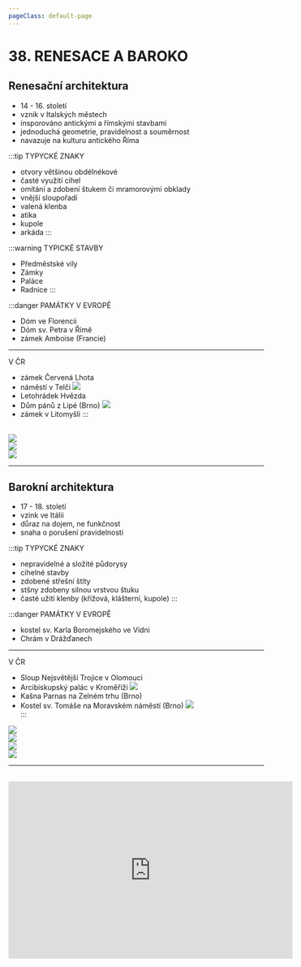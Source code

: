 ```yaml
---
pageClass: default-page
---
```


# 38. RENESACE A BAROKO

## Renesační architektura

- 14 - 16. století
- vznik v Italských městech
- insporováno antickými a římskými stavbami
- jednoduchá geometrie, pravidelnost a souměrnost
- navazuje na kulturu antického Říma

:::tip TYPYCKÉ ZNAKY

- otvory většinou obdélnékové
- časté využití cihel
- omítání a zdobení štukem či mramorovými obklady
- vnější sloupořadí
- valená klenba
- atika
- kupole
- arkáda
  :::

:::warning TYPICKÉ STAVBY

- Předměstské vily
- Zámky
- Paláce
- Radnice
  :::

:::danger PAMÁTKY
V EVROPĚ

- Dóm ve Florencii
- Dóm sv. Petra v Římě
- zámek Amboise (Francie)

---

V ČR

- zámek Červená Lhota
- náměstí v Telči
  <img class="centered_image" src="/images/pos/38/telc.jpg" />
  <br>
- Letohrádek Hvězda
- Dům pánů z Lipé (Brno)
  <img class="centered_image" src="/images/pos/38/dum-panu-z-lipe.jpg" />
- zámek v Litomyšli
  :::

<br>
<img class="centered_image" src="/images/pos/38/1.jpg" />
<br>
<img class="centered_image" src="/images/pos/38/2.jpg" />
<br>
<img class="centered_image" src="/images/pos/38/renesance.jpg" />
<br>

---

## Barokní architektura

- 17 - 18. století
- vzink ve Itálii
- důraz na dojem, ne funkčnost
- snaha o porušení pravidelnosti

:::tip TYPYCKÉ ZNAKY

- nepravidelné a složité půdorysy
- cihelné stavby
- zdobené střešní štíty
- stšny zdobeny silnou vrstvou štuku
- časté užití klenby (křížová, klášterní, kupole)
  :::

:::danger PAMÁTKY
V EVROPĚ

- kostel sv. Karla Boromejského ve Vídni
- Chrám v Drážďanech

---

V ČR

- Sloup Nejsvětější Trojice v Olomouci
- Arcibiskupský palác v Kroměříži
  <img class="centered_image" src="/images/pos/38/kromeriz.jpg" />
  <br>
- Kašna Parnas na Zelném trhu (Brno)
- Kostel sv. Tomáše na Moravském náměstí (Brno)
  <img class="centered_image" src="/images/pos/38/svaty-tomas.jpg" />
  <br>
  :::

<img class="centered_image" src="/images/pos/38/baroko.jpg" />
<br>
<img class="centered_image" src="/images/pos/38/3.jpg" />
<br>
<img class="centered_image" src="/images/pos/38/4.jpg" />
<br>
<img class="centered_image" src="/images/pos/38/5.jpg" />
<br>

---

<br>

<div class="videoWrapper">
  <iframe width="560" height="349" src="https://www.youtube.com/embed/GTjWQonMzcU" frameborder="0" allowfullscreen></iframe>
</div>

